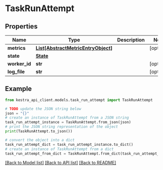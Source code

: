 # TaskRunAttempt


## Properties

Name | Type | Description | Notes
------------ | ------------- | ------------- | -------------
**metrics** | [**List[AbstractMetricEntryObject]**](AbstractMetricEntryObject.md) |  | [optional] 
**state** | [**State**](State.md) |  | 
**worker_id** | **str** |  | [optional] 
**log_file** | **str** |  | [optional] 

## Example

```python
from kestra_api_client.models.task_run_attempt import TaskRunAttempt

# TODO update the JSON string below
json = "{}"
# create an instance of TaskRunAttempt from a JSON string
task_run_attempt_instance = TaskRunAttempt.from_json(json)
# print the JSON string representation of the object
print(TaskRunAttempt.to_json())

# convert the object into a dict
task_run_attempt_dict = task_run_attempt_instance.to_dict()
# create an instance of TaskRunAttempt from a dict
task_run_attempt_from_dict = TaskRunAttempt.from_dict(task_run_attempt_dict)
```
[[Back to Model list]](../README.md#documentation-for-models) [[Back to API list]](../README.md#documentation-for-api-endpoints) [[Back to README]](../README.md)


